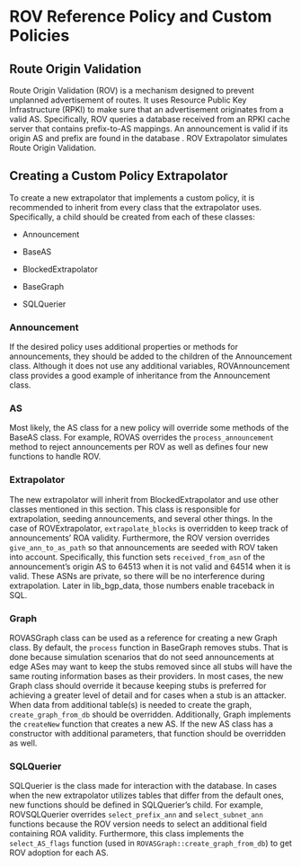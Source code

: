 # ROV Reference Policy and Custom Policies

## Route Origin Validation

Route Origin Validation (ROV) is a mechanism designed to prevent
unplanned advertisement of routes. It uses Resource Public Key
Infrastructure (RPKI) to make sure that an advertisement originates from
a valid AS. Specifically, ROV queries a database received from an RPKI
cache server that contains prefix-to-AS mappings. An announcement is
valid if its origin AS and prefix are found in the database . ROV
Extrapolator simulates Route Origin Validation.

## Creating a Custom Policy Extrapolator

To create a new extrapolator that implements a custom policy, it is
recommended to inherit from every class that the extrapolator uses.
Specifically, a child should be created from each of these classes:

  - Announcement

  - BaseAS

  - BlockedExtrapolator

  - BaseGraph

  - SQLQuerier

### Announcement

If the desired policy uses additional properties or methods for
announcements, they should be added to the children of the Announcement
class. Although it does not use any additional variables,
ROVAnnouncement class provides a good example of inheritance from the
Announcement class.

### AS

Most likely, the AS class for a new policy will override some methods of
the BaseAS class. For example, ROVAS overrides the
`process_announcement` method to reject announcements per ROV as well as
defines four new functions to handle ROV.

### Extrapolator

The new extrapolator will inherit from BlockedExtrapolator and use other
classes mentioned in this section. This class is responsible for
extrapolation, seeding announcements, and several other things. In the
case of ROVExtrapolator, `extrapolate_blocks` is overridden to keep
track of announcements’ ROA validity. Furthermore, the ROV version
overrides `give_ann_to_as_path` so that announcements are seeded with
ROV taken into account. Specifically, this function sets
`received_from_asn` of the announcement’s origin AS to 64513 when it is
not valid and 64514 when it is valid. These ASNs are private, so there
will be no interference during extrapolation. Later in lib\_bgp\_data,
those numbers enable traceback in SQL.

### Graph

ROVASGraph class can be used as a reference for creating a new Graph
class. By default, the `process` function in BaseGraph removes stubs.
That is done because simulation scenarios that do not seed announcements
at edge ASes may want to keep the stubs removed since all stubs will
have the same routing information bases as their providers. In most
cases, the new Graph class should override it because keeping stubs is
preferred for achieving a greater level of detail and for cases when a
stub is an attacker. When data from additional table(s) is needed to
create the graph, `create_graph_from_db` should be overridden.
Additionally, Graph implements the `createNew` function that creates a
new AS. If the new AS class has a constructor with additional
parameters, that function should be overridden as well.

### SQLQuerier

SQLQuerier is the class made for interaction with the database. In cases
when the new extrapolator utilizes tables that differ from the default
ones, new functions should be defined in SQLQuerier’s child. For
example, ROVSQLQuerier overrides `select_prefix_ann` and
`select_subnet_ann` functions because the ROV version needs to select an
additional field containing ROA validity. Furthermore, this class
implements the `select_AS_flags` function (used in
`ROVASGraph::create_graph_from_db`) to get ROV adoption for each AS.
